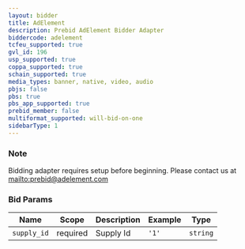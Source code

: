 ```yaml
---
layout: bidder
title: AdElement
description: Prebid AdElement Bidder Adapter
biddercode: adelement
tcfeu_supported: true
gvl_id: 196
usp_supported: true
coppa_supported: true
schain_supported: true
media_types: banner, native, video, audio
pbjs: false
pbs: true
pbs_app_supported: true
prebid_member: false
multiformat_supported: will-bid-on-one
sidebarType: 1
---
```


### Note

Bidding adapter requires setup before beginning.
Please contact us at [mailto:prebid@adelement.com](prebid@adelement.com)

### Bid Params


| Name          | Scope    | Description           | Example   | Type      |
|---------------|----------|-----------------------|-----------|-----------|
| `supply_id`      | required | Supply Id | `'1'`    | `string` |

